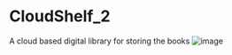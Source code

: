 # CloudShelf_2
A cloud based digital library for storing the books 
![image](https://github.com/user-attachments/assets/59237a86-636f-40f7-b9f9-2c4af55baf0b)

